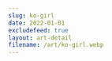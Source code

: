 ```yaml
---
slug: ko-girl
date: 2022-01-01
excludefeed: true
layout: art-detail
filename: /art/ko-girl.webp
---
```


